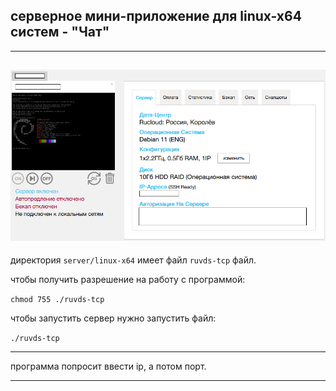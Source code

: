 ## серверное мини-приложение для linux-x64 систем - "Чат"

----------------------------------------
![](readme-screenshots/main.bmp)
----------------------------------------
директория ```server/linux-x64``` имеет файл ```ruvds-tcp``` файл.

чтобы получить разрешение на работу с программой:

```chmod 755 ./ruvds-tcp```

чтобы запустить сервер нужно запустить файл:

```./ruvds-tcp```

----------------------------------------

программа попросит ввести ip, а потом порт.

----------------------------------------
